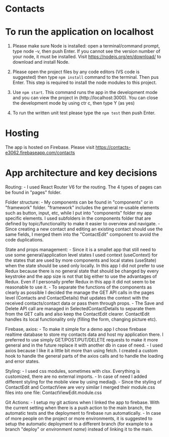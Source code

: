# Contacts

# To run the application on localhost
1) Please make sure Node is installed: open a terminal/command prompt, type node -v, then push Enter. If you cannot see the version number of your node, it must be installed. Visit https://nodejs.org/en/download/ to download and install Node.

2) Please open the project files by any code editors (VS code is suggested) then type `npm install` command to the terminal. Then pus Enter. This step is required to install the node modules to this project.

3) Use `npm start`. This command runs the app in the development mode and you can view the project in (http://localhost:3000). You can close the development mode by using ctr c, then type Y (as yes)

4) To run the written unit test please type the `npm test` then push Enter.


# Hosting
The app is hosted on Firebase. Please visit https://contacts-e3062.firebaseapp.com/contacts


# App architecture and key decisions

Routing:
    - I used React Router V6 for the routing. The 4 types of pages can be found in "pages" folder. 

Folder structure:
    - My components can be found in "components" or in "framework" folder. "framework" includes the general re-usable elements such as button, input, etc, while I put into "components" folder my app specific elements. I used subfolders in the components folder that are defined by topic/functionality to make it easier to overview and navigate.
    - Since creating a new contact and editing an existing contact should use the same fields, I merged them into the "ContactEdit" component to avoid the code duplications.

State and props management: 
    - Since it is a smallet app that still need to use some general/application level states I used context (useContext) for the states that are used by more components and local states (useState) when the state should be used only locally. In this app I did not prefer to use Redux because there is no general state that should be changed by every keystroke and the app size is not that big either to use the advantages of Redux. Even if I personally prefer Redux in this app it did not seem to be reasonable to use it.
    - To separate the functions of the components as clearly as possible I decided the manage the GET API calls in the pages level (Contacts and ContactDetails) that updates the context with the received contacts/contact data or pass them through props.
    - The Save and Delete API call are managed in SelectedContactDetails to separate them from the GET calls and also keep the ContactEdit clearer. ContactEdit handles its local functionality only (filling the form, changing picture etc).

Firebase, axios:
    - To make it simple for a demo app I chose firebase realtime database to store my contacts data and host my application there. I preferred to use simply GET/POST/PUT/DELETE requests to make it more general and in the future replace it with another db in case of need.
    - I used axios because I like it a little bit more than using fetch. I created a custom hook to handle the general parts of the axios calls and to handle the loading and error states.

Styling:
    - I used css modules, sometimes with clsx. Everything is customized, there are no external imports. 
    - In case of need I added different styling for the mobile view by using media@.
    - Since the styling of ContactEdit and ContactView are very similar I merged their module.css files into one file: ContactViewEdit.module.css

Git Actions:
    - I setup my git actions when I linked the app to firebase. With the current setting when there is a push action to the main branch, the automatic tests and the deployment to firebase run automatically. 
    - In case of more people on the project or more environments, it is suggested to setup the automatic deployment to a different branch (for example to a branch "deploy" or *environment name*) instead of linking it to the main. 